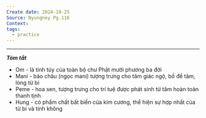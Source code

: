 ```yaml
---
Create date: 2024-10-25
Source: Nyungney Pg.116
Context: 
tags:
  - practice
---
```

---
***Tóm tắt***
- Om - là tinh túy của toàn bộ chư Phật mười phương ba đời
- Mani - bảo châu (ngọc mani) tượng trưng cho tâm giác ngộ, bồ đề tâm, lòng từ bi
- Peme - hoa sen, tượng trưng cho trí tuệ được phát sinh từ tâm hoàn toàn thanh tịnh
- Hung - có phẩm chất bất biến của kim cương, thể hiện sự hợp nhất của từ bi và tính không



